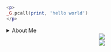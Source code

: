 ```lua
<p>
_G.pcall(print, 'hello world')
</p>
```

<details><summary>About Me</summary>
<p>
### ==============================================
### 🐱 Hi, welcome to my github Uwu
### Here is a student from china, interested in game cheating programming. Mostly code with Python, Lua and GoLang
### ==============================================
</p>
</details>

<div align="center"> <img src="https://activity-graph.herokuapp.com/graph?username=icealeximino&theme=xcode" /> </div>

<div align="center"> <img src="https://github.com/icealeximino/icealeximino/blob/main/101790864_p0.jpg?raw=true"> </div>

